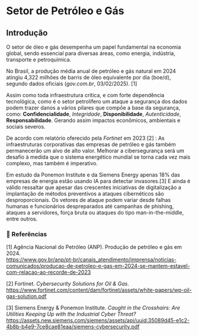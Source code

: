 # Setor de Petróleo e Gás


## Introdução
 
O setor de óleo e gás desempenha um papel fundamental na economia global, sendo essencial para diversas áreas, como energia, indústria, transporte e petroquímica.

No Brasil, a produção média anual de petróleo e gás natural em 2024 atingiu 4,322 milhões de barris de óleo equivalente por dia (boe/d), segundo dados oficiais (*gov.com.br*, 03/02/2025). [1] 

Assim como toda infraestrutura crítica, e com forte dependência tecnológica, como é o setor petrolífero um ataque a segurança dos dados podem trazer danos a vários pilares que compõe a base da segurança, como: **Confidencialidade**, *Integridade*, **Disponibilidade**, *Autenticidade*, **Responsabilidade**. Gerando assim  impactos econômicos, ambientais e sociais severos.

De acordo com relatório oferecido pela *Fortinet* em 2023 [2] : As infraestruturas corporativas das empresas de petróleo e gás também permanecerão um alvo de alto valor. Melhorar a cibersegurança será um desafio à medida que o sistema energético mundial se torna cada vez mais complexo, mas também é imperativo.

Em estudo da Ponemon Institute e da Siemens Energy apenas 18% das empresas de energia estão usando IA para detectar invasores.[3] E ainda é válido ressaltar que apesar das crescentes iniciativas de digitalização a implantação de métodos preventivos a ataques cibernéticos são desproporcionais.
Os vetores de ataque podem variar desde falhas humanas e funcionários despreparados até campanhas de phishing, ataques a servidores, força bruta ou ataques do tipo man-in-the-middle, entre outros.


### 🔗 Referências

[1] Agência Nacional do Petróleo (ANP). Produção de petróleo e gás em 2024.  
https://www.gov.br/anp/pt-br/canais_atendimento/imprensa/noticias-comunicados/producao-de-petroleo-e-gas-em-2024-se-mantem-estavel-com-relacao-ao-recorde-de-2023

[2] Fortinet. *Cybersecurity Solutions for Oil & Gas*.  
https://www.fortinet.com/content/dam/fortinet/assets/white-papers/wp-oil-gas-solution.pdf

[3] Siemens Energy & Ponemon Institute. *Caught in the Crosshairs: Are Utilities Keeping Up with the Industrial Cyber Threat?*  
https://assets.new.siemens.com/siemens/assets/api/uuid:35089d45-e1c2-4b8b-b4e9-7ce8cae81eaa/siemens-cybersecurity.pdf

